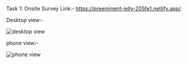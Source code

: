 Task 1: Onsite Survey
Link:- https://preeminent-jelly-205fe1.netlify.app/


Desktop view:-

![desktop view](https://user-images.githubusercontent.com/99814514/216809841-b9f696e3-a500-4470-b800-39c2b50d47c3.png)

phone view:- 

![phone view](https://user-images.githubusercontent.com/99814514/216809865-b815b338-1c28-49d0-b12e-dc55936b7a71.png)

